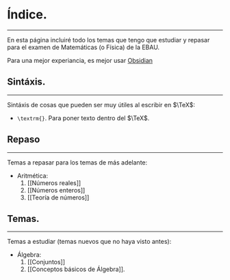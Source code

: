 # Índice.
---
En esta página incluiré todo los temas que tengo que estudiar y repasar para el examen de Matemáticas (o Física) de la EBAU.

Para una mejor experiancia, es mejor usar [Obsidian](https://obsidian.md/)

## Sintáxis.
---
Sintáxis de cosas que pueden ser muy útiles al escribir en $\TeX$:

- `\textrm{}`. Para poner texto dentro del $\TeX$.

## Repaso
---
Temas a repasar para los temas de más adelante:

- Aritmética:
	1. [[Números reales]]
	2. [[Números enteros]]
	3. [[Teoría de números]]

## Temas.
---
Temas a estudiar (temas nuevos que no haya visto antes):

- Álgebra:
	1. [[Conjuntos]]
	2. [[Conceptos básicos de Álgebra]].

